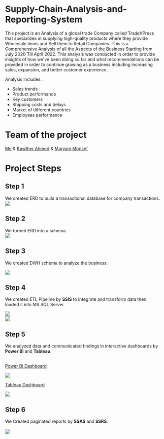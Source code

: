 # Supply-Chain-Analysis-and-Reporting-System

This project is an Analysis of a global trade Company called TradeXPress that specializes in supplying high-quality products where they provide Wholesale items and Sell them to Retail Companies. This is a Comprehensive Analysis of all the Aspects of the Business Starting from July 2020 Till April 2022. This analysis was conducted in order to provide insights of how we've been doing so far and what recommendations can be provided in order to continue growing as a business  including increasing sales, expansion, and better customer experience.

Analysis includes :
* Sales trends
* Product performance
* Key customers
* Shipping costs and delays
* Market of different countries
* Employees performance
# Team of the project
[Me](https://github.com/shrouk-fouad) &
[Kawther Ahmed](https://github.com/Kawther-Ahmed) &
[Maryam Monsef](https://github.com/maryammonsef5) 

# Project Steps

## Step 1
We created ERD to build a transactional database for company transactions. <br>
<img  src = "https://github.com/shrouk-fouad/Supply-Chain-Analysis-and-Reporting-System/blob/main/ERD.png"><br>



## Step 2
We turned ERD into a schema. <br>
<img  src = "https://github.com/shrouk-fouad/Supply-Chain-Analysis-and-Reporting-System/blob/main/mapping.jpg"><br>



## Step 3
We created DWH schema to analyze the business. <br>

<img  src = "https://github.com/shrouk-fouad/Supply-Chain-Analysis-and-Reporting-System/blob/main/DWH%20Schema.jpg"><br>



## Step 4
We created ETL Pipeline by **SSIS** to integrate and transform data then loaded it into MS SQL Server.  <br>

<img  src = "https://github.com/shrouk-fouad/Supply-Chain-Analysis-and-Reporting-System/blob/main/SSIS.png"><br>
<img  src = "https://github.com/shrouk-fouad/Supply-Chain-Analysis-and-Reporting-System/blob/main/DB%20ERD.jpg"><br>


## Step 5
We analyzed data and communicated findings in interactive dashboards by **Power BI** and **Tableau**. <br><br>


[Power BI Dashboard ](https://www.novypro.com/project/tradexpress)

<img  src = "https://github.com/shrouk-fouad/Supply-Chain-Analysis-and-Reporting-System/blob/main/Power%20BI.png"><br>



[Tableau Dashboard ](https://public.tableau.com/app/profile/maryam.ahmed2384/viz/GraduationProject_16874768124450/SalesAnalysis)

<img  src = "https://github.com/shrouk-fouad/Supply-Chain-Analysis-and-Reporting-System/blob/main/Tableau.png"><br>



## Step 6
We Created paginated reports by **SSAS** and **SSRS**. <br><br>
<img  src = "https://github.com/shrouk-fouad/Supply-Chain-Analysis-and-Reporting-System/blob/main/SSRS.png"><br>


